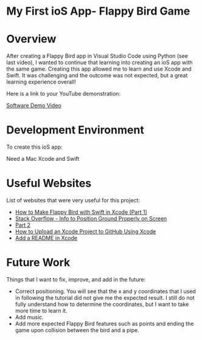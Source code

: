 #  My First ioS App- Flappy Bird Game

# Overview

After creating a Flappy Bird app in Visual Studio Code using Python (see last video), I wanted to continue that learning into creating an ioS app with the same game.  Creating this app allowed me to learn and use Xcode and Swift.  It was challenging and the outcome was not expected, but a great learning experience overall!

Here is a link to your YouTube demonstration:

[Software Demo Video](http://youtube.link.goes.here)

# Development Environment

To create this ioS app:

Need a Mac
Xcode and Swift

# Useful Websites

List of websites that were very useful for this project:

* [How to Make Flappy Bird with Swift in Xcode (Part 1)](https://www.youtube.com/watch?v=Sjh-IV5IamY)
* [Stack Overflow - Info to Position Ground Properly on Screen](https://stackoverflow.com/questions/49869229/spritekit-ground-not-touching-bottom-of-screen)
* [Part 2](https://www.youtube.com/watch?v=aK5APhNYVWA)
* [How to Upload an Xcode Project to GitHub Using Xcode](https://www.youtube.com/watch?v=5lsFjT2ueF4)
* [Add a README in Xcode](https://www.risingdevhabits.com/add-readme-in-xcode/)

# Future Work

Things that I want to fix, improve, and add in the future:
* Correct positioning.  You will see that the x and y coordinates that I used in following the tutorial did not give me the expected result.  I still do not fully understand how to determine the coordinates, but I want to take more time to learn it.
* Add music.
* Add more expected Flappy Bird features such as points and ending the game upon collision between the bird and a pipe. 
